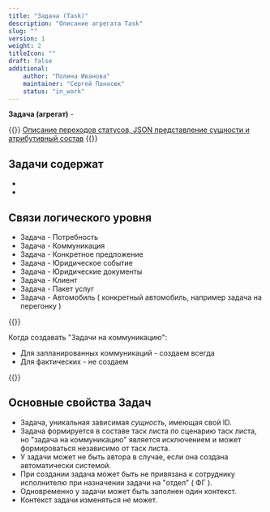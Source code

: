 ```yaml
---
title: "Задача (Task)"
description: "Описание агрегата Task"
slug: ""
version: 1
weight: 2
titleIcon: ""
draft: false
additional:
    author: "Полина Иванова"
    maintainer: "Сергей Панасюк"
    status: "in_work"
---
```



**Задача (агрегат)** - 


{{<notice info>}}
[Описание переходов статусов, JSON представление сущности и атрибутивный состав](https://doc-notifs-main.com-dev.int.rolfcorp.ru/02_info_model/06_task/)
{{</notice>}}


## Задачи содержат
* 
* 


## Связи логического уровня
* Задача - Потребность
* Задача - Коммуникация
* Задача - Конкретное предложение
* Задача - Юридическое событие
* Задача - Юридические документы
* Задача - Клиент
* Задача - Пакет услуг
* Задача - Автомобиль ( конкретный автомобиль, например задача на перегонку )


{{<notice info>}}

Когда создавать "Задачи на коммуникацию":
* Для запланированных коммуникаций - создаем всегда
* Для фактических - не создаем

{{</notice>}}


## Основные свойства Задач
* Задача, уникальная зависимая *сущность*, имеющая свой ID.
* Задача формируется в составе таск листа по сценарию таск листа, но "задача на коммуникацию" является исключением и может формироваться независимо от таск листа.
* У задачи может не быть автора в случае, если она создана автоматически системой.
* При создании задача может быть не привязана к сотруднику исполнителю при назначении задачи на "отдел" ( ФГ ).
* Одновременно у задачи может быть заполнен один контекст.
* Контекст задачи изменяться не может.


<!--
**СТАТУСЫ ЗАДАЧИ:**
1. СОЗДАНА = не в работе и нет исполнителя
2. НАЗНАЧЕН ИСПОЛНИТЕЛЬ = не в работе и есть исполнитель
3. ПРОСРОЧЕНА = date.now() > planned_start_date
4. В РАБОТЕ (для "задачи на коммуникацию", когда у коммуникации проставлен date_begin) = date_when_work_begin
5. ВЫПОЛНЕНА = date_when_completed
6. ОТМЕНЕНА = is_cancelled is true

**ТИПЫ ЗАДАЧ** определяют название в интерфейсе и описание того, что сотруднику надо сделать. **ТИПЫ** зависят от **ФУНКЦИОНАЛЬНЫХ ОБЯЗАННОСТЕЙ** ( тип задачи связан с одной ФО ).
-->